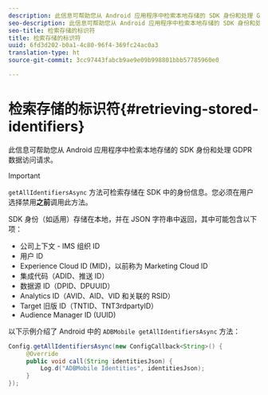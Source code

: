 ```yaml
---
description: 此信息可帮助您从 Android 应用程序中检索本地存储的 SDK 身份和处理 GDPR 数据访问请求。
seo-description: 此信息可帮助您从 Android 应用程序中检索本地存储的 SDK 身份和处理 GDPR 数据访问请求。
seo-title: 检索存储的标识符
title: 检索存储的标识符
uuid: 6fd3d202-b0a1-4c80-96f4-369fc24ac0a3
translation-type: ht
source-git-commit: 3cc97443fabcb9ae9e09b998801bbb57785960e0

---
```



# 检索存储的标识符{#retrieving-stored-identifiers}

此信息可帮助您从 Android 应用程序中检索本地存储的 SDK 身份和处理 GDPR 数据访问请求。

>[!IMPORTANT]
>
>`getAllIdentifiersAsync` 方法可检索存储在 SDK 中的身份信息。您必须在用户选择禁用&#x200B;**之前**&#x200B;调用此方法。

SDK 身份（如适用）存储在本地，并在 JSON 字符串中返回，其中可能包含以下项：

* 公司上下文 - IMS 组织 ID
* 用户 ID
* Experience Cloud ID (MID)，以前称为 Marketing Cloud ID
* 集成代码（ADID、推送 ID）
* 数据源 ID（DPID、DPUUID）
* Analytics ID（AVID、AID、VID 和关联的 RSID）
* Target 旧版 ID（TNTID、TNT3rdpartyID）
* Audience Manager ID (UUID)

以下示例介绍了 Android 中的 `ADBMobile getAllIdentifiersAsync` 方法：

```java
Config.getAllIdentifiersAsync(new ConfigCallback<String>() { 
     @Override 
     public void call(String identitiesJson) {                 
         Log.d("ADBMobile Identities", identitiesJson); 
     } 
});
```
